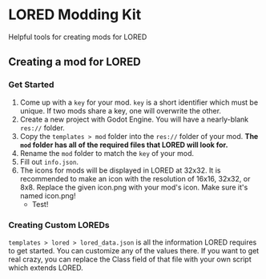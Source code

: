 # LORED Modding Kit
Helpful tools for creating mods for LORED

## Creating a mod for LORED
### Get Started
1. Come up with a `key` for your mod. `key` is a short identifier which must be unique. If two mods share a key, one will overwrite the other.
2. Create a new project with Godot Engine. You will have a nearly-blank `res://` folder.
3. Copy the `templates > mod` folder into the `res://` folder of your mod. **The `mod` folder has all of the required files that LORED will look for.**
4. Rename the `mod` folder to match the `key` of your mod.
5. Fill out `info.json`.
6. The icons for mods will be displayed in LORED at 32x32. It is recommended to make an icon with the resolution of 16x16, 32x32, or 8x8. Replace the given icon.png with your mod's icon. Make sure it's named icon.png!
	- Test!

### Creating Custom LOREDs
`templates > lored > lored_data.json` is all the information LORED requires to get started. You can customize any of the values there.
If you want to get real crazy, you can replace the Class field of that file with your own script which extends LORED.
